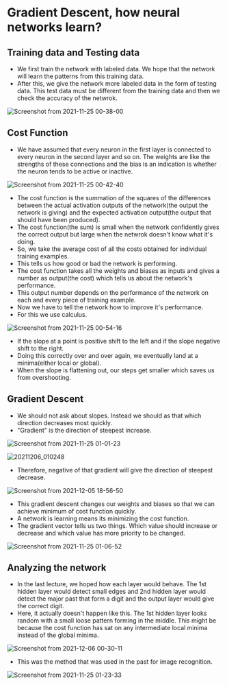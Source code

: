 # Gradient Descent, how neural networks learn?

## Training data and Testing data

* We first train the network with labeled data. We hope that the network will learn the patterns from this training data.
* After this, we give the network more labeled data in the form of testing data. This test data must be different from the training data and then we check the accuracy of the netwrok.

![Screenshot from 2021-11-25 00-38-00](https://user-images.githubusercontent.com/82901720/144759467-4818ffda-b4c7-4f12-b6ca-ca28831c8435.png)

## Cost Function

* We have assumed that every neuron in the first layer is connected to every neuron in the second layer and so on. The weights are like the strengths of these connections and the bias is an indication is whether the neuron tends to be active or inactive.

![Screenshot from 2021-11-25 00-42-40](https://user-images.githubusercontent.com/82901720/144759525-c6088328-acfa-4bb5-a6ef-32944bd7f0f1.png)

* The cost function is the summation of the squares of the differences between the actual activation outputs of the network(the output the network is giving) and the expected activation output(the output that should have been produced).
* The cost function(the sum) is small when the network confidently gives the correct output but large when the netwrok doesn't know what it's doing.
* So, we take the average cost of all the costs obtained for individual training examples.
* This tells us how good or bad the network is performing.
* The cost function takes all the weights and biases as inputs and gives a number as output(the cost) which tells us about the network's performance.
* This output number depends on the performance of the network on each and every piece of training example.
* Now we have to tell the network how to improve it's performance.
* For this we use calculus.

![Screenshot from 2021-11-25 00-54-16](https://user-images.githubusercontent.com/82901720/144759585-2e0434a8-bda0-4ced-8d9f-9f79c0816e5a.png)

* If the slope at a point is positive shift to the left and if the slope negative shift to the right.
* Doing this correctly over and over again, we eventually land at a minima(either local or global).
* When the slope is flattening out, our steps get smaller which saves us from overshooting.

## Gradient Descent 

* We should not ask about slopes. Instead we should as that which direction decreases most quickly.
* "Gradient" is the direction of steepest increase.

![Screenshot from 2021-11-25 01-01-23](https://user-images.githubusercontent.com/82901720/144759699-731157cc-9aa0-4d4f-9b88-9a04fb326021.png)

![20211206_010248](https://user-images.githubusercontent.com/82901720/144761108-3584064b-1296-4344-9512-a1172431deaa.jpg)

* Therefore, negative of that gradient will give the direction of steepest decrease.

![Screenshot from 2021-12-05 18-56-50](https://user-images.githubusercontent.com/82901720/144760006-2ddece03-209b-4b81-b35b-82b47c139b9b.png)

* This gradient descent changes our weights and biases so that we can achieve minimum of cost function quickly.
* A network is learning means its minimizing the cost function.
* The gradient vector tells us two things. Which value should increase or decrease and which value has more priority to be changed.

![Screenshot from 2021-11-25 01-06-52](https://user-images.githubusercontent.com/82901720/144759627-bce1d165-76b7-4791-8e23-7cff3b435b66.png)

## Analyzing the network

* In the last lecture, we hoped how each layer would behave. The 1st hidden layer would detect small edges and 2nd hidden layer would detect the major past that form a digit and the output layer would give the correct digit.
* Here, it actually doesn't happen like this. The 1st hidden layer looks random with a small loose pattern forming in the middle. This might be because the cost function has sat on any intermediate local minima instead of the global minima.

![Screenshot from 2021-12-06 00-30-11](https://user-images.githubusercontent.com/82901720/144760069-2a92eb0b-d3aa-4e44-be19-c0e7cf99714d.png)

* This was the method that was used in the past for image recognition.

![Screenshot from 2021-11-25 01-23-33](https://user-images.githubusercontent.com/82901720/144760153-0cc6b7e2-6f76-440b-b5be-10ed92b02151.png)
